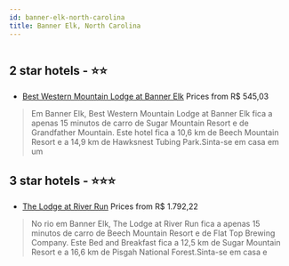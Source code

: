 ```yaml
---
id: banner-elk-north-carolina
title: Banner Elk, North Carolina
---
```


<center><img src="https://i.travelapi.com/hotels/34000000/33140000/33134700/33134609/cc8273b3_z.jpg" alt="" /></center>


##  2 star hotels - ⭐️⭐️

-    [Best Western Mountain Lodge at Banner Elk](https://www.hurb.com/br/aud/https://www.hurb.com/br/hotels/banner-elk/best-western-mountain-lodge-at-banner-elk-HT-76X8?cmp=18055) Prices from R$ 545,03
   > Em Banner Elk, Best Western Mountain Lodge at Banner Elk fica a apenas 15 minutos de carro de Sugar Mountain Resort e de Grandfather Mountain.  Este hotel fica a 10,6 km de Beech Mountain Resort e a 14,9 km de Hawksnest Tubing Park.Sinta-se em casa em um 

##  3 star hotels - ⭐️⭐️⭐️

-    [The Lodge at River Run](https://www.hurb.com/br/aud/https://www.hurb.com/br/hotels/banner-elk/the-lodge-at-river-run-HT-RUP8?cmp=18055) Prices from R$ 1.792,22
   > No rio em Banner Elk, The Lodge at River Run fica a apenas 15 minutos de carro de Beech Mountain Resort e de Flat Top Brewing Company.  Este Bed and Breakfast fica a 12,5 km de Sugar Mountain Resort e a 16,6 km de Pisgah National Forest.Sinta-se em casa e
